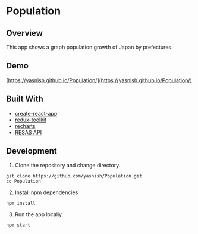 # Population

## Overview

This app shows a graph population growth of Japan by prefectures.

## Demo

[https://yasnish.github.io/Population/](https://yasnish.github.io/Population/)

## Built With

- [create-react-app](https://create-react-app.dev/)
- [redux-toolkit](https://redux-toolkit.js.org/)
- [recharts](https://recharts.org/)
- [RESAS API](https://opendata.resas-portal.go.jp/)

## Development

1. Clone the repository and change directory.

```
git clone https://github.com/yasnish/Population.git
cd Population
```

2. Install npm dependencies

```
npm install
```

3. Run the app locally.

```
npm start
```

